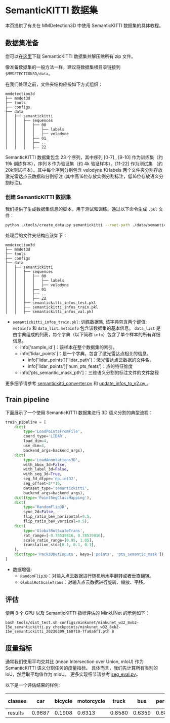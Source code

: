 # SemanticKITTI 数据集

本页提供了有关在 MMDetection3D 中使用 SemanticKITTI 数据集的具体教程。

## 数据集准备

您可以在[这里](http://semantic-kitti.org/dataset.html#download)下载 SemanticKITTI 数据集并解压缩所有 zip 文件。

像准备数据集的一般方法一样，建议将数据集根目录链接到 `$MMDETECTION3D/data`。

在我们处理之前，文件夹结构应按如下方式组织：

```
mmdetection3d
├── mmdet3d
├── tools
├── configs
├── data
│   ├── semantickitti
│   │   ├── sequences
│   │   │   ├── 00
│   │   │   │   ├── labels
│   │   │   │   ├── velodyne
│   │   │   ├── 01
│   │   │   ├── ..
│   │   │   ├── 22
```

SemanticKITTI 数据集包含 23 个序列，其中序列 \[0-7\] , \[9-10\] 作为训练集（约 19k 训练样本），序列 8 作为验证集（约 4k 验证样本），\[11-22\] 作为测试集 （约20k测试样本）。其中每个序列分别包含 velodyne 和 labels 两个文件夹分别存放激光雷达点云数据和分割标注 (其中高16位存放实例分割标注，低16位存放语义分割标注)。

### 创建 SemanticKITTI 数据集

我们提供了生成数据集信息的脚本，用于测试和训练。通过以下命令生成 `.pkl` 文件：

```bash
python ./tools/create_data.py semantickitti --root-path ./data/semantickitti --out-dir ./data/semantickitti --extra-tag semantickitti
```

处理后的文件夹结构应该如下：

```
mmdetection3d
├── mmdet3d
├── tools
├── configs
├── data
│   ├── semantickitti
│   │   ├── sequences
│   │   │   ├── 00
│   │   │   │   ├── labels
│   │   │   │   ├── velodyne
│   │   │   ├── 01
│   │   │   ├── ..
│   │   │   ├── 22
│   │   ├── semantickitti_infos_test.pkl
│   │   ├── semantickitti_infos_train.pkl
│   │   ├── semantickitti_infos_val.pkl
```

- `semantickitti_infos_train.pkl`: 训练数据集, 该字典包含两个键值: `metainfo` 和 `data_list`.
  `metainfo` 包含该数据集的基本信息。 `data_list` 是由字典组成的列表，每个字典（以下简称 `info`）包含了单个样本的所有详细信息。
  - info\['sample_id'\]：该样本在整个数据集的索引。
  - info\['lidar_points'\]：是一个字典，包含了激光雷达点相关的信息。
    - info\['lidar_points'\]\['lidar_path'\]：激光雷达点云数据的文件名。
    - info\['lidar_points'\]\['num_pts_feats'\]：点的特征维度
  - info\['pts_semantic_mask_pth'\]：三维语义分割的标注文件的文件路径

更多细节请参考 [semantickitti_converter.py](https://github.com/open-mmlab/mmdetection3d/blob/dev-1.x/tools/dataset_converters/semantickitti_converter.py) 和 [update_infos_to_v2.py ](https://github.com/open-mmlab/mmdetection3d/blob/dev-1.x/tools/dataset_converters/update_infos_to_v2.py) 。

## Train pipeline

下面展示了一个使用 SemanticKITTI 数据集进行 3D 语义分割的典型流程：

```python
train_pipeline = [
    dict(
        type='LoadPointsFromFile',
        coord_type='LIDAR',
        load_dim=4,
        use_dim=4,
        backend_args=backend_args),
    dict(
        type='LoadAnnotations3D',
        with_bbox_3d=False,
        with_label_3d=False,
        with_seg_3d=True,
        seg_3d_dtype='np.int32',
        seg_offset=2**16,
        dataset_type='semantickitti',
        backend_args=backend_args),
    dict(type='PointSegClassMapping'),
    dict(
        type='RandomFlip3D',
        sync_2d=False,
        flip_ratio_bev_horizontal=0.5,
        flip_ratio_bev_vertical=0.5),
    dict(
        type='GlobalRotScaleTrans',
        rot_range=[-0.78539816, 0.78539816],
        scale_ratio_range=[0.95, 1.05],
        translation_std=[0.1, 0.1, 0.1],
    ),
    dict(type='Pack3DDetInputs', keys=['points', 'pts_semantic_mask'])
]
```

- 数据增强:
  - `RandomFlip3D`：对输入点云数据进行随机地水平翻转或者垂直翻转。
  - `GlobalRotScaleTrans`：对输入点云数据进行旋转、缩放、平移。

## 评估

使用 8 个 GPU 以及 SemanticKITTI 指标评估的 MinkUNet 的示例如下：

```shell
bash tools/dist_test.sh configs/minkunet/minkunet_w32_8xb2-15e_semantickitti.py checkpoints/minkunet_w32_8xb2-15e_semantickitti_20230309_160710-7fa0a6f1.pth 8
```

## 度量指标

通常我们使用平均交并比 (mean Intersection over Union, mIoU) 作为 SemanticKITTI 语义分割任务的度量指标。
具体而言，我们先计算所有类别的 IoU，然后取平均值作为 mIoU。
更多实现细节请参考 [seg_eval.py](https://github.com/open-mmlab/mmdetection3d/blob/dev-1.x/mmdet3d/evaluation/functional/seg_eval.py)。

以下是一个评估结果的样例:

| classes | car    | bicycle | motorcycle | truck  | bus    | person | bicyclist | motorcyclist | road   | parking | sidewalk | other-ground | building | fence  | vegetation | trunck | terrian | pole   | traffic-sign | miou   | acc    | acc_cls |
| ------- | ------ | ------- | ---------- | ------ | ------ | ------ | --------- | ------------ | ------ | ------- | -------- | ------------ | -------- | ------ | ---------- | ------ | ------- | ------ | ------------ | ------ | ------ | ------- |
| results | 0.9687 | 0.1908  | 0.6313     | 0.8580 | 0.6359 | 0.6818 | 0.8444    | 0.0002       | 0.9353 | 0.4854  | 0.8106   | 0.0024       | 0.9050   | 0.6111 | 0.8822     | 0.6605 | 0.7493  | 0.6442 | 0.4837       | 0.6306 | 0.9202 | 0.6924  |
